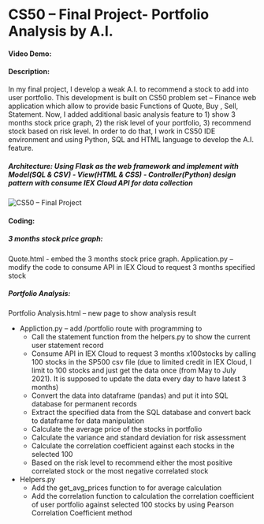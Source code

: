 # CS50 – Final Project- Portfolio Analysis by A.I.
#### Video Demo:  <URL HERE>
#### Description: 
  In my final project, I develop a weak A.I. to recommend a stock to add into user portfolio. This development is built on CS50 problem set – Finance web application which allow to provide basic Functions of Quote, Buy , Sell, Statement. Now, I added additional basic analysis feature to 1) show 3 months stock price graph, 2) the risk level of your portfolio, 3) recommend stock based on risk level. In order to do that, I work in CS50 IDE environment and using Python, SQL and HTML language to develop the A.I. feature.

##### Architecture: Using Flask as the web framework and implement with Model(SQL & CSV) - View(HTML & CSS) - Controller(Python) design pattern with consume IEX Cloud API for data collection

![CS50 – Final Project](https://user-images.githubusercontent.com/83693925/127447079-5a635d3e-a258-46a0-8c0b-afa24937f6ba.jpg)
  
#### Coding:
##### 3 months stock price graph:
Quote.html  -  embed the 3 months stock price graph. 
Application.py – modify the code to consume API in IEX Cloud to request 3 months specified stock
  
##### Portfolio Analysis:
Portfolio Analysis.html – new page to show analysis result
- Appliction.py – add /portfolio route with programming to 
  -	Call the statement function from the helpers.py to show the current user statement record
  -	Consume API in IEX Cloud to request 3 months x100stocks by calling 100 stocks in the SP500 csv file (due to limited credit in IEX Cloud, I limit to 100 stocks and just get the data once (from May to July 2021). It is supposed to update the data every day to have latest 3 months)
  -	Convert the data into dataframe (pandas) and put it into SQL database for permanent records
  -	Extract the specified data from  the SQL database and convert back to dataframe for data manipulation
  -	Calculate the average price of the stocks in portfolio
  -	Calculate the variance and standard deviation for risk assessment
  -	Calculate the correlation coefficient against each stocks in the selected 100
  -	Based on the risk level to recommend either the most positive correlated stock or the most negative correlated stock
- Helpers.py
  -	Add the get_avg_prices function to for average calculation
  -	Add the correlation function to calculation the correlation coefficient of user portfolio against selected 100 stocks by using Pearson Correlation Coefficient method

  
